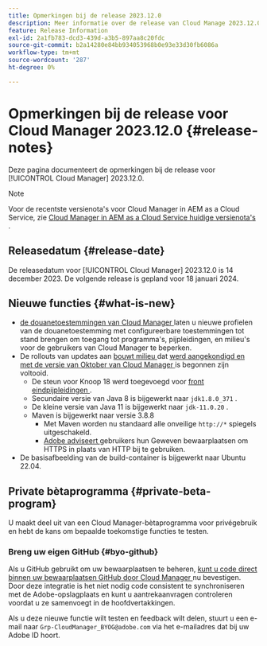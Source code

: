 ```yaml
---
title: Opmerkingen bij de release 2023.12.0
description: Meer informatie over de release van Cloud Manage 2023.12.0.
feature: Release Information
exl-id: 2a1fb783-dcd3-439d-a3b5-897aa8c20fdc
source-git-commit: b2a14280e84bb934053968b0e93e33d30fb6086a
workflow-type: tm+mt
source-wordcount: '287'
ht-degree: 0%

---
```


# Opmerkingen bij de release voor Cloud Manager 2023.12.0 {#release-notes}

Deze pagina documenteert de opmerkingen bij de release voor [!UICONTROL Cloud Manager] 2023.12.0.

>[!NOTE]
>
>Voor de recentste versienota&#39;s voor Cloud Manager in AEM as a Cloud Service, zie [ Cloud Manager in AEM as a Cloud Service huidige versienota&#39;s ](https://experienceleague.adobe.com/nl/docs/experience-manager-cloud-service/content/release-notes/cloud-manager/current).

## Releasedatum {#release-date}

De releasedatum voor [!UICONTROL Cloud Manager] 2023.12.0 is 14 december 2023. De volgende release is gepland voor 18 januari 2024.

## Nieuwe functies {#what-is-new}

* [ de douanetoestemmingen van Cloud Manager ](/help/using/custom-permissions.md) laten u nieuwe profielen van de douanetoestemming met configureerbare toestemmingen tot stand brengen om toegang tot programma&#39;s, pijpleidingen, en milieu&#39;s voor de gebruikers van Cloud Manager te beperken.
* De rollouts van updates aan [ bouwt milieu ](/help/getting-started/build-environment.md) dat [ werd aangekondigd en met de versie van Oktober van Cloud Manager ](/help/release-notes/2023/2023-10-0.md) is begonnen zijn voltooid.
   * De steun voor Knoop 18 werd toegevoegd voor [ front eindpijpleidingen ](/help/overview/ci-cd-pipelines.md).
   * Secundaire versie van Java 8 is bijgewerkt naar `jdk1.8.0_371` .
   * De kleine versie van Java 11 is bijgewerkt naar `jdk-11.0.20` .
   * Maven is bijgewerkt naar versie 3.8.8
      * Met Maven worden nu standaard alle onveilige `http://*` spiegels uitgeschakeld.
      * [ Adobe adviseert ](/help/getting-started/build-environment.md#https-maven) gebruikers hun Geweven bewaarplaatsen om HTTPS in plaats van HTTP bij te gebruiken.
* De basisafbeelding van de build-container is bijgewerkt naar Ubuntu 22.04.

## Private bètaprogramma {#private-beta-program}

U maakt deel uit van een Cloud Manager-bètaprogramma voor privégebruik en hebt de kans om bepaalde toekomstige functies te testen.

### Breng uw eigen GitHub {#byo-github}

Als u GitHub gebruikt om uw bewaarplaatsen te beheren, [ kunt u code direct binnen uw bewaarplaatsen GitHub door Cloud Manager ](/help/managing-code/private-repositories.md) nu bevestigen. Door deze integratie is het niet nodig code consistent te synchroniseren met de Adobe-opslagplaats en kunt u aantrekaanvragen controleren voordat u ze samenvoegt in de hoofdvertakkingen.

Als u deze nieuwe functie wilt testen en feedback wilt delen, stuurt u een e-mail naar `Grp-CloudManager_BYOG@adobe.com` via het e-mailadres dat bij uw Adobe ID hoort.
